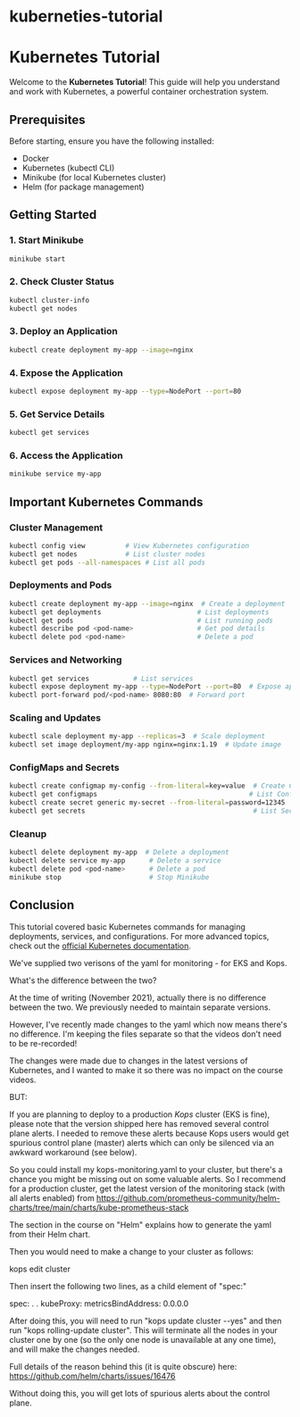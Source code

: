 # kuberneties-tutorial
# Kubernetes Tutorial

Welcome to the **Kubernetes Tutorial**! This guide will help you understand and work with Kubernetes, a powerful container orchestration system.

## Prerequisites

Before starting, ensure you have the following installed:
- Docker
- Kubernetes (kubectl CLI)
- Minikube (for local Kubernetes cluster)
- Helm (for package management)

## Getting Started

### 1. Start Minikube
```sh
minikube start
```

### 2. Check Cluster Status
```sh
kubectl cluster-info
kubectl get nodes
```

### 3. Deploy an Application
```sh
kubectl create deployment my-app --image=nginx
```

### 4. Expose the Application
```sh
kubectl expose deployment my-app --type=NodePort --port=80
```

### 5. Get Service Details
```sh
kubectl get services
```

### 6. Access the Application
```sh
minikube service my-app
```

## Important Kubernetes Commands

### Cluster Management
```sh
kubectl config view          # View Kubernetes configuration
kubectl get nodes            # List cluster nodes
kubectl get pods --all-namespaces # List all pods
```

### Deployments and Pods
```sh
kubectl create deployment my-app --image=nginx  # Create a deployment
kubectl get deployments                        # List deployments
kubectl get pods                               # List running pods
kubectl describe pod <pod-name>                # Get pod details
kubectl delete pod <pod-name>                  # Delete a pod
```

### Services and Networking
```sh
kubectl get services           # List services
kubectl expose deployment my-app --type=NodePort --port=80  # Expose app
kubectl port-forward pod/<pod-name> 8080:80  # Forward port
```

### Scaling and Updates
```sh
kubectl scale deployment my-app --replicas=3  # Scale deployment
kubectl set image deployment/my-app nginx=nginx:1.19  # Update image
```

### ConfigMaps and Secrets
```sh
kubectl create configmap my-config --from-literal=key=value  # Create ConfigMap
kubectl get configmaps                                      # List ConfigMaps
kubectl create secret generic my-secret --from-literal=password=12345  # Create Secret
kubectl get secrets                                          # List Secrets
```

### Cleanup
```sh
kubectl delete deployment my-app  # Delete a deployment
kubectl delete service my-app      # Delete a service
kubectl delete pod <pod-name>      # Delete a pod
minikube stop                      # Stop Minikube
```

## Conclusion

This tutorial covered basic Kubernetes commands for managing deployments, services, and configurations. For more advanced topics, check out the [official Kubernetes documentation](https://kubernetes.io/docs/).

We've supplied two verisons of the yaml for monitoring - for EKS and Kops.

What's the difference between the two?

At the time of writing (November 2021), actually there is no difference between the two. We previously needed to maintain separate versions.

However, I've recently made changes to the yaml which now means there's no difference. I'm keeping the files separate so that the videos don't need to be re-recorded!

The changes were made due to changes in the latest versions of Kubernetes, and I wanted to make it so there was no impact on the course videos.

BUT:

If you are planning to deploy to a production *Kops* cluster (EKS is fine), please note that the version shipped here has removed several control plane alerts. I needed to remove these alerts because Kops users would get spurious control plane (master) alerts which can only be silenced via an awkward workaround (see below).

So you could install my kops-monitoring.yaml to your cluster, but there's a chance you might be missing out on some valuable alerts. So I recommend for a production cluster, get the latest version of the monitoring stack (with all alerts enabled) from https://github.com/prometheus-community/helm-charts/tree/main/charts/kube-prometheus-stack

The section in the course on "Helm" explains how to generate the yaml from their Helm chart.

Then you would need to make a change to your cluster as follows:

kops edit cluster

Then insert the following two lines, as a child element of "spec:"

spec:
.
.
  kubeProxy:
    metricsBindAddress: 0.0.0.0

After doing this, you will need to run "kops update cluster --yes" and then run "kops rolling-update cluster". This will terminate all the nodes in your cluster one by one (so the only one node is unavailable at any one time), and will make the changes needed.

Full details of the reason behind this (it is quite obscure) here: https://github.com/helm/charts/issues/16476

Without doing this, you will get lots of spurious alerts about the control plane.
